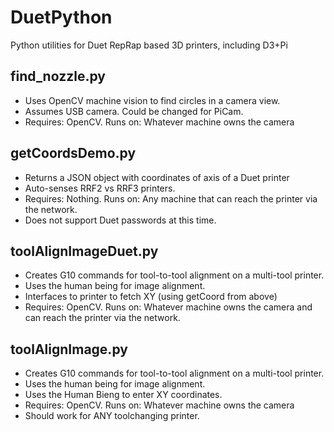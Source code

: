 # DuetPython
Python utilities for Duet RepRap based 3D printers, including D3+Pi

## find_nozzle.py
* Uses OpenCV machine vision to find circles in a camera view.
* Assumes USB camera.  Could be changed for PiCam.
* Requires: OpenCV.  Runs on: Whatever machine owns the camera

## getCoordsDemo.py
* Returns a JSON object with coordinates of axis of a Duet printer
* Auto-senses RRF2 vs RRF3 printers.
* Requires: Nothing.  Runs on: Any machine that can reach the printer via the network.
* Does not support Duet passwords at this time.

## toolAlignImageDuet.py
* Creates G10 commands for tool-to-tool alignment on a multi-tool printer. 
* Uses the human being for image alignment. 
* Interfaces to printer to fetch XY (using getCoord from above)
* Requires: OpenCV.  Runs on: Whatever machine owns the camera and can reach the printer via the network. 

## toolAlignImage.py
* Creates G10 commands for tool-to-tool alignment on a multi-tool printer. 
* Uses the human being for image alignment. 
* Uses the Human Bieng to enter XY coordinates. 
* Requires: OpenCV.  Runs on: Whatever machine owns the camera 
* Should work for ANY toolchanging printer. 

